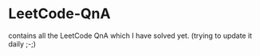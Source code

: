 # LeetCode-QnA
contains all the LeetCode QnA which I have solved yet. 
(trying to update it daily ;-;)
